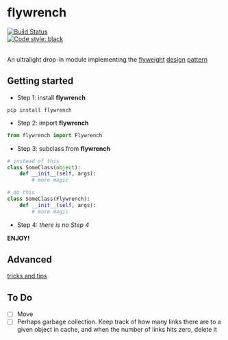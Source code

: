 # flywrench

[![Build Status](https://travis-ci.org/coreygirard/flywrench.svg?branch=master)](https://travis-ci.org/coreygirard/flywrench) <br>
[![Code style: black](https://img.shields.io/badge/code%20style-black-000000.svg)](https://github.com/ambv/black) <br><br>

An ultralight drop-in module implementing the [flyweight](https://en.wikipedia.org/wiki/Flyweight_pattern) [design](https://refactoring.guru/design-patterns/flyweight) [pattern](http://w3sdesign.com/?gr=s06&ugr=proble#gf)

## Getting started

- Step 1: install **flywrench**

```
pip install flywrench
```

- Step 2: import **flywrench**

```python
from flywrench import Flywrench
```

- Step 3: subclass from **flywrench**

```python
# instead of this
class SomeClass(object):
    def __init__(self, args):
        # more magic
```

```python
# do this
class SomeClass(Flywrench):
    def __init__(self, args):
        # more magic
```

- Step 4: _there is no Step 4_

**ENJOY!**

## Advanced

[tricks and tips](docs/advanced.md)

## To Do

- [ ] Move
- [ ] Perhaps garbage collection. Keep track of how many links there are to a given object in cache, and when the number of links hits zero, delete it
